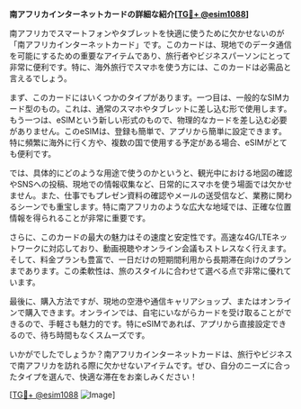 **南アフリカインターネットカードの詳細な紹介[[TG💪+ @esim1088](https://t.me/s/esim1088)]**

南アフリカでスマートフォンやタブレットを快適に使うために欠かせないのが「南アフリカインターネットカード」です。このカードは、現地でのデータ通信を可能にするための重要なアイテムであり、旅行者やビジネスパーソンにとって非常に便利です。特に、海外旅行でスマホを使う方には、このカードは必需品と言えるでしょう。

まず、このカードにはいくつかのタイプがあります。一つ目は、一般的なSIMカード型のもの。これは、通常のスマホやタブレットに差し込む形で使用します。もう一つは、eSIMという新しい形式のもので、物理的なカードを差し込む必要がありません。このeSIMは、登録も簡単で、アプリから簡単に設定できます。特に頻繁に海外に行く方や、複数の国で使用する予定がある場合、eSIMがとても便利です。

では、具体的にどのような用途で使うのかというと、観光中における地図の確認やSNSへの投稿、現地での情報収集など、日常的にスマホを使う場面では欠かせません。また、仕事でもプレゼン資料の確認やメールの送受信など、業務に関わるシーンでも重宝します。特に南アフリカのような広大な地域では、正確な位置情報を得られることが非常に重要です。

さらに、このカードの最大の魅力はその速度と安定性です。高速な4G/LTEネットワークに対応しており、動画視聴やオンライン会議もストレスなく行えます。そして、料金プランも豊富で、一日だけの短期間利用から長期滞在向けのプランまであります。この柔軟性は、旅のスタイルに合わせて選べる点で非常に優れています。

最後に、購入方法ですが、現地の空港や通信キャリアショップ、またはオンラインで購入できます。オンラインでは、自宅にいながらカードを受け取ることができるので、手軽さも魅力的です。特にeSIMであれば、アプリから直接設定できるので、待ち時間もなくスムーズです。

いかがでしたでしょうか？南アフリカインターネットカードは、旅行やビジネスで南アフリカを訪れる際に欠かせないアイテムです。ぜひ、自分のニーズに合ったタイプを選んで、快適な滞在をお楽しみください！

[[TG💪+ @esim1088](https://t.me/s/esim1088) ![Image](https://i.postimg.cc/Y0z9fWf4/image.png)]